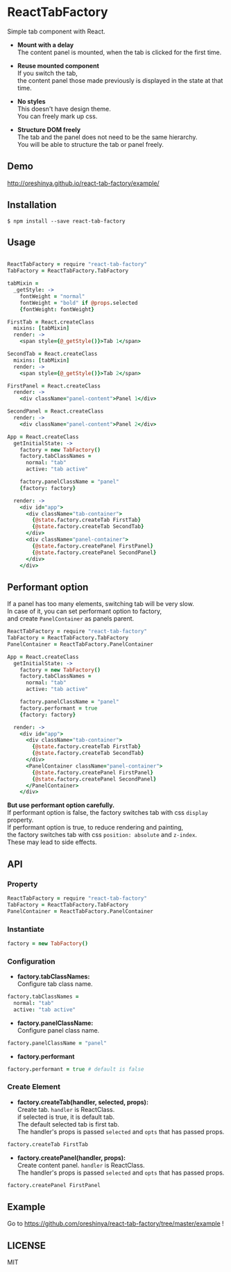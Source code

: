 # ReactTabFactory
Simple tab component with React.  

- **Mount with a delay**  
The content panel is mounted, when the tab is clicked for the first time.

- **Reuse mounted component**  
If you switch the tab,  
the content panel those made previously is displayed in the state at that time.  

- **No styles**  
This doesn't have design theme.  
You can freely mark up css.

- **Structure DOM freely**  
The tab and the panel does not need to be the same hierarchy.  
You will be able to structure the tab or panel freely.

## Demo
http://oreshinya.github.io/react-tab-factory/example/

## Installation

```
$ npm install --save react-tab-factory
```

## Usage

```coffee

ReactTabFactory = require "react-tab-factory"
TabFactory = ReactTabFactory.TabFactory

tabMixin =
  _getStyle: ->
    fontWeight = "normal"
    fontWeight = "bold" if @props.selected
    {fontWeight: fontWeight}

FirstTab = React.createClass
  mixins: [tabMixin]
  render: ->
    <span style={@_getStyle()}>Tab 1</span>

SecondTab = React.createClass
  mixins: [tabMixin]
  render: ->
    <span style={@_getStyle()}>Tab 2</span>

FirstPanel = React.createClass
  render: ->
    <div className="panel-content">Panel 1</div>

SecondPanel = React.createClass
  render: ->
    <div className="panel-content">Panel 2</div>

App = React.createClass
  getInitialState: ->
    factory = new TabFactory()
    factory.tabClassNames =
      normal: "tab"
      active: "tab active"

    factory.panelClassName = "panel"
    {factory: factory}

  render: ->
    <div id="app">
      <div className="tab-container">
        {@state.factory.createTab FirstTab}
        {@state.factory.createTab SecondTab}
      </div>
      <div className="panel-container">
        {@state.factory.createPanel FirstPanel}
        {@state.factory.createPanel SecondPanel}
      </div>
    </div>
```

## Performant option
If a panel has too many elements, switching tab will be very slow.  
In case of it, you can set performant option to factory,  
and create `PanelContainer` as panels parent.  

```coffee
ReactTabFactory = require "react-tab-factory"
TabFactory = ReactTabFactory.TabFactory
PanelContainer = ReactTabFactory.PanelContainer

App = React.createClass
  getInitialState: ->
    factory = new TabFactory()
    factory.tabClassNames =
      normal: "tab"
      active: "tab active"

    factory.panelClassName = "panel"
    factory.performant = true
    {factory: factory}

  render: ->
    <div id="app">
      <div className="tab-container">
        {@state.factory.createTab FirstTab}
        {@state.factory.createTab SecondTab}
      </div>
      <PanelContainer className="panel-container">
        {@state.factory.createPanel FirstPanel}
        {@state.factory.createPanel SecondPanel}
      </PanelContainer>
    </div>
```

**But use performant option carefully.**  
If performant option is false, the factory switches tab with css `display` property.  
If performant option is true, to reduce rendering and painting,  
the factory switches tab with css `position: absolute` and `z-index`.  
These may lead to side effects.

## API
### Property
```coffee
ReactTabFactory = require "react-tab-factory"
TabFactory = ReactTabFactory.TabFactory
PanelContainer = ReactTabFactory.PanelContainer
```

### Instantiate
```coffee
factory = new TabFactory()
```

### Configuration
- **factory.tabClassNames:**  
Configure tab class name.
```coffee
factory.tabClassNames =
  normal: "tab"
  active: "tab active"
```

- **factory.panelClassName:**  
Configure panel class name.
```coffee
factory.panelClassName = "panel"
```

- **factory.performant**  
```coffee
factory.performant = true # default is false
```

### Create Element
- **factory.createTab(handler, selected, props):**  
Create tab. `handler` is ReactClass.  
if selected is true, it is default tab.  
The default selected tab is first tab.  
The handler's props is passed `selected` and `opts` that has passed props.
```coffee
factory.createTab FirstTab
```

- **factory.createPanel(handler, props):**  
Create content panel. `handler` is ReactClass.  
The handler's props is passed `selected` and `opts` that has passed props.
```coffee
factory.createPanel FirstPanel
```

## Example
Go to https://github.com/oreshinya/react-tab-factory/tree/master/example !

## LICENSE
MIT
